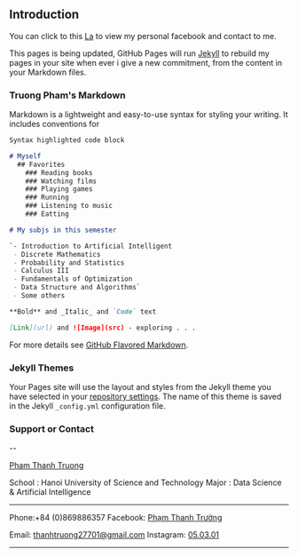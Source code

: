 ## Introduction

You can click to this [La](https://www.facebook.com/labidien/) to view my personal facebook and contact to me.

This pages is being updated, GitHub Pages will run [Jekyll](https://jekyllrb.com/) to rebuild my pages in your site when ever i give a new commitment, from the content in your Markdown files.

### Truong Pham's Markdown

Markdown is a lightweight and easy-to-use syntax for styling your writing. It includes conventions for

```markdown
Syntax highlighted code block

# Myself
  ## Favorites
    ### Reading books
    ### Watching films
    ### Playing games
    ### Running
    ### Listening to music
    ### Eatting

# My subjs in this semester

`- Introduction to Artificial Intelligent
 - Discrete Mathematics
 - Probability and Statistics
 - Calculus III
 - Fundamentals of Optimization
 - Data Structure and Algorithms`
 - Some others

**Bold** and _Italic_ and `Code` text

[Link](url) and ![Image](src) - exploring . . .
```

For more details see [GitHub Flavored Markdown](https://guides.github.com/features/mastering-markdown/).

### Jekyll Themes

Your Pages site will use the layout and styles from the Jekyll theme you have selected in your [repository settings](https://github.com/bluezdot/bluezdot.github.io/settings). The name of this theme is saved in the Jekyll `_config.yml` configuration file.

### Support or Contact

--

[Pham Thanh Truong](fb.com/labidien)

School : Hanoi University of Science and Technology
Major  : Data Science & Artificial Intelligence 

----------------------------

Phone:+84 (0)869886357                             Facebook: [Phạm Thanh Trường](fb.com/labidien)

Email: thanhtruong27701@gmail.com                  Instagram: [05.03.01](https://www.instagram.com/labidien/)

----------------------------
